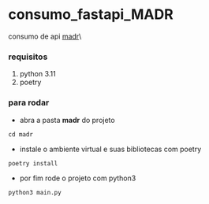 # consumo_fastapi_MADR
consumo de api [madr](https://github.com/Romariolima1998/fastapi_MADR)\

### requisitos
1. python 3.11
2. poetry

### para rodar
* abra a pasta **madr** do projeto

` cd madr `

* instale o ambiente virtual e suas bibliotecas com poetry

` poetry install `

* por fim rode o projeto com python3

` python3 main.py `
